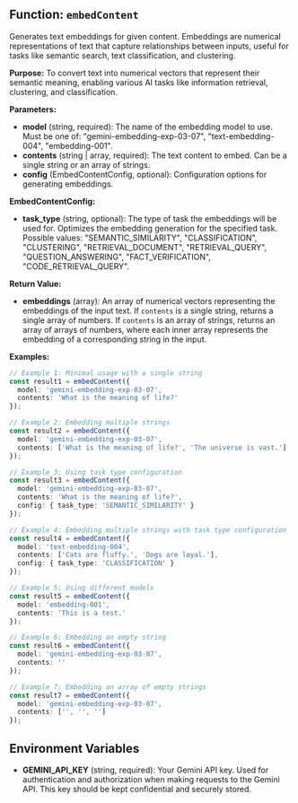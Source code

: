 ## Function: `embedContent`

Generates text embeddings for given content.  Embeddings are numerical representations of text that capture relationships between inputs, useful for tasks like semantic search, text classification, and clustering.

**Purpose:**
To convert text into numerical vectors that represent their semantic meaning, enabling various AI tasks like information retrieval, clustering, and classification.

**Parameters:**

* **model** (string, required): The name of the embedding model to use.  Must be one of: "gemini-embedding-exp-03-07", "text-embedding-004", "embedding-001".
* **contents** (string | array<string>, required): The text content to embed. Can be a single string or an array of strings.
* **config** (EmbedContentConfig, optional): Configuration options for generating embeddings.

**EmbedContentConfig:**

* **task_type** (string, optional): The type of task the embeddings will be used for. Optimizes the embedding generation for the specified task.  Possible values: "SEMANTIC_SIMILARITY", "CLASSIFICATION", "CLUSTERING", "RETRIEVAL_DOCUMENT", "RETRIEVAL_QUERY", "QUESTION_ANSWERING", "FACT_VERIFICATION", "CODE_RETRIEVAL_QUERY".


**Return Value:**

* **embeddings** (array<number>): An array of numerical vectors representing the embeddings of the input text.  If `contents` is a single string, returns a single array of numbers. If `contents` is an array of strings, returns an array of arrays of numbers, where each inner array represents the embedding of a corresponding string in the input.


**Examples:**

```typescript
// Example 1: Minimal usage with a single string
const result1 = embedContent({
  model: 'gemini-embedding-exp-03-07',
  contents: 'What is the meaning of life?'
});

// Example 2: Embedding multiple strings
const result2 = embedContent({
  model: 'gemini-embedding-exp-03-07',
  contents: ['What is the meaning of life?', 'The universe is vast.']
});

// Example 3: Using task type configuration
const result3 = embedContent({
  model: 'gemini-embedding-exp-03-07',
  contents: 'What is the meaning of life?',
  config: { task_type: 'SEMANTIC_SIMILARITY' }
});

// Example 4: Embedding multiple strings with task type configuration
const result4 = embedContent({
  model: 'text-embedding-004',
  contents: ['Cats are fluffy.', 'Dogs are loyal.'],
  config: { task_type: 'CLASSIFICATION' }
});

// Example 5: Using different models
const result5 = embedContent({
  model: 'embedding-001',
  contents: 'This is a test.'
});

// Example 6: Embedding an empty string
const result6 = embedContent({
  model: 'gemini-embedding-exp-03-07',
  contents: ''
});

// Example 7: Embedding an array of empty strings
const result7 = embedContent({
  model: 'gemini-embedding-exp-03-07',
  contents: ['', '', '']
});
```


## Environment Variables

* **GEMINI_API_KEY** (string, required): Your Gemini API key.  Used for authentication and authorization when making requests to the Gemini API.  This key should be kept confidential and securely stored.


